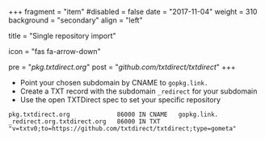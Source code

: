 +++
fragment = "item"
#disabled = false
date = "2017-11-04"
weight = 310
background = "secondary"
align = "left"

title = "Single repository import"

icon = "fas fa-arrow-down"

pre = "*pkg.txtdirect.org*"
post = "*github.com/txtdirect/txtdirect*"
+++

* Point your chosen subdomain by CNAME to `gopkg.link.`
* Create a TXT record with the subdomain `_redirect` for your subdomain
* Use the open TXTDirect spec to set your specific repository

```text
pkg.txtdirect.org             86000 IN CNAME   gopkg.link.
_redirect.org.txtdirect.org   86000 IN TXT     "v=txtv0;to=https://github.com/txtdirect/txtdirect;type=gometa"
```
